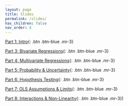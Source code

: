 ```yaml
---
layout: page
title: Slides
permalink: /slides/
has_children: false
nav_order: 4
---
```


[Part 1: Intro](https://github.com/bayreuth-politics/R/raw/gh-pages/docs/slides/Data_Analysis_in_R_Bayreuth_24_Part1.pdf){: .btn .btn-blue .mr-3}

[comment]: <> ([Part 2: Measurement & Descriptive Stats] https://github.com/bayreuth-politics/R/raw/gh-pages/docs/slides/Data_Analysis_in_R_Bayreuth_24_Part2.pdf{: .btn .btn-blue .mr-3})

[Part 3: Bivariate Regressions](https://github.com/bayreuth-politics/R/raw/gh-pages/docs/slides/Data_Analysis_in_R_Bayreuth_24_Part3.pdf){: .btn .btn-blue .mr-3}

[Part 4: Multivariate Regressions](https://github.com/bayreuth-politics/R/raw/gh-pages/docs/slides/Data_Analysis_in_R_Bayreuth_24_Part4.pdf){: .btn .btn-blue .mr-3}

[Part 5: Probability & Uncertainty](https://github.com/bayreuth-politics/R/raw/gh-pages/docs/slides/Data_Analysis_in_R_Bayreuth_24_Part5.pdf){: .btn .btn-blue .mr-3}

[Part 6: Hypothesis Testing](https://github.com/bayreuth-politics/R/raw/gh-pages/docs/slides/Data_Analysis_in_R_Bayreuth_24_Part6.pdf){: .btn .btn-blue .mr-3}

[Part 7: OLS Assumptions & Limits](https://github.com/bayreuth-politics/R/raw/gh-pages/docs/slides/Data_Analysis_in_R_Bayreuth_24_Part7.pdf){: .btn .btn-blue .mr-3}

[Part 8: Interactions & Non-Linearity](https://github.com/bayreuth-politics/R/raw/gh-pages/docs/slides/Data_Analysis_in_R_Bayreuth_24_Part8.pdf){: .btn .btn-blue .mr-3})
